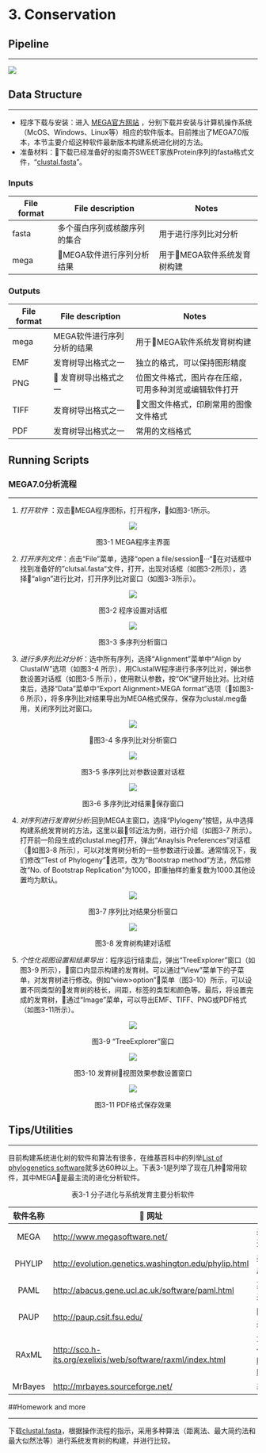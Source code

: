 # 3. Conservation

## Pipeline
***
![](/3.conservation/MEGA软件基本流程.png)



## Data Structure
***
* 程序下载与安装：进入 [MEGA官方网站](http://www.megasoftware.net/) ，分别下载并安装与计算机操作系统（McOS、Windows、Linux等）相应的软件版本。目前推出了MEGA7.0版本，本节主要介绍这种软件最新版本构建系统进化树的方法。 <br>
* 准备材料：下载已经准备好的拟南芥SWEET家族Protein序列的fasta格式文件，“[clustal.fasta](/3.conservation/clustal.fa)”。

### Inputs

|File format |  File description |   Notes  |
|------------|-------------------|---------|
|fasta  |  多个蛋白序列或核酸序列的集合 |用于进行序列比对分析 |
|mega | MEGA软件进行序列分析结果 | 用于MEGA软件系统发育树构建 |


### Outputs

|File format |  File description |   Notes  |
|------------|-------------------|---------|
|mega | MEGA软件进行序列分析的结果 |用于MEGA软件系统发育树构建|
|EMF | 发育树导出格式之一 | 独立的格式，可以保持图形精度|
|PNG | 发育树导出格式之一 |位图文件格式，图片存在压缩，可用多种浏览或编辑软件打开|
|TIFF |发育树导出格式之一 |文图文件格式，印刷常用的图像文件格式 |
|PDF |发育树导出格式之一 |常用的文档格式|


## Running Scripts
### MEGA7.0分析流程
---
1. *打开软件* ：双击MEGA程序图标，打开程序，如图3-1所示。
<div align=center>

![](/3.conservation/MEGA软件基本流程/2MEGA程序主界面.png)  </div>

<center>图3-1 MEGA程序主界面</center>


2. *打开序列文件*：点击“File”菜单，选择“open a file/session···“，在对话框中找到准备好的”clutsal.fasta“文件，打开，出现对话框（如图3-2所示），选择“align”进行比对，打开序列比对窗口（如图3-3所示）。<br>
<div align=center>

![](/3.conservation/MEGA软件基本流程/3程序设置窗口.png)
</div>
<center>图3-2 程序设置对话框</center>

<div align=center>

![](/3.conservation/MEGA软件基本流程/4多序列分析窗口.png) </div>
<center>图3-3 多序列分析窗口</center>



3. *进行多序列比对分析*：选中所有序列，选择“Alignment”菜单中“Align by ClustalW”选项（如图3-4 所示），用ClustalW程序进行多序列比对，弹出参数设置对话框（如图3-5 所示），使用默认参数，按“OK”键开始比对。比对结束后，选择“Data”菜单中“Export Alignment>MEGA format”选项（如图3-6 所示），将多序列比对结果导出为MEGA格式保存，保存为clustal.meg备用，关闭序列比对窗口。
<div align=center>

![](/3.conservation/MEGA软件基本流程/5多序列比对分析.png)</div>
<center>

 图3-4 多序列比对分析窗口 
</center>
<div align=center>

![](/3.conservation/MEGA软件基本流程/6多序列比对参数设置对话框.png) </div> 
<center>图3-5 多序列比对参数设置对话框 </center>

<div align=center>

![](/3.conservation/MEGA软件基本流程/7多序列比对结果保存.png)</div> 
<center>图3-6 多序列比对结果保存窗口</center>


4. *对序列进行发育树分析*:回到MEGA主窗口，选择“Plylogeny”按钮，从中选择构建系统发育树的方法，这里以最邻近法为例，进行介绍（如图3-7 所示）。打开前一阶段生成的clustal.meg打开，弹出“Anaylsis Preferences”对话框（如图3-8 所示），可以对发育树分析的一些参数进行设置。通常情况下，我们修改“Test of Phylogeny”选项，改为“Bootstrap method”方法，然后修改“No. of Bootstrap Replication”为1000，即重抽样的重复数为1000.其他设置均为默认。
<div align=center>

![](/3.conservation/MEGA软件基本流程/8结果分析.png) </div> 
<center>图3-7 序列比对结果分析窗口</center>
<div align=center>

![](/3.conservation/MEGA软件基本流程/9发育树构建对话框.png) </div> 
 <center>图3-8 发育树构建对话框</center>




5. *个性化视图设置和结果导出*：程序运行结束后，弹出“TreeExplorer”窗口（如图3-9 所示），窗口内显示构建的发育树。可以通过“View”菜单下的子菜单，对发育树进行修改。例如“view>option”菜单（图3-10）所示，可以设置不同类型的发育树的枝长，间距，标签的类型和颜色等。最后，将设置完成的发育树，通过“Image”菜单，可以导出EMF、TIFF、PNG或PDF格式（如图3-11所示）。
<div align=center>

![](/3.conservation/MEGA软件基本流程/10“TreeExplorer”窗口.png)</div>  
<center>图3-9 “TreeExplorer”窗口</center>
<div align=center>

![](/3.conservation/MEGA软件基本流程/11参数设置窗口.png)</div> 
<center>图3-10 发育树视图效果参数设置窗口</center>
<div align=center>

![](/3.conservation/MEGA软件基本流程/12PDF输出效果图.png)</div> 
<center>图3-11  PDF格式保存效果</center>




## Tips/Utilities
---

目前构建系统进化树的软件和算法有很多，在维基百科中的列举[List of phylogenetics software](https://en.wikipedia.org/wiki/List_of_phylogenetics_software)就多达60种以上。下表3-1是列举了现在几种常用软件，其中MEGA是最主流的进化分析软件。<br>

<center>  表3-1 分子进化与系统发育主要分析软件 </center>


| 软件名称       |                       网址           |           说明                      |
|:-------------:|-----------------------------------------|-------------------------------------|
|MEGA        |http://www.megasoftware.net/               |美国宾夕法尼亚州立大学Masatoshi Nei开发的分子进化遗传学分析软件 |
|PHYLIP    |http://evolution.genetics.washington.edu/phylip.html | 美国华盛顿大学Felsenstein开发的一套集成的进化分析工具 |
|PAML       |http://abacus.gene.ucl.ac.uk/software/paml.html | 英国University College London开发，采用最大似然法构树和分子进化模型 |
|PAUP  | http://paup.csit.fsu.edu/    |  国际上最通用的系统树构建软件之一，美国Smithsonion Insitute 开发 |
| RAxML | http://sco.h-its.org/exelixis/web/software/raxml/index.html | 大量数据的最大似然法建树常用方法（软件获取地址：https://github.com/stamatak/standard-RAxML） | 
| MrBayes | http://mrbayes.sourceforge.net/ | 基于贝叶斯方法的建树工具 |



##Homework and more
***
下载[clustal.fasta](/3.conservation/clustal.fa)，根据操作流程的指示，采用多种算法（距离法、最大简约法和最大似然法等）进行系统发育树的构建，并进行比较。


